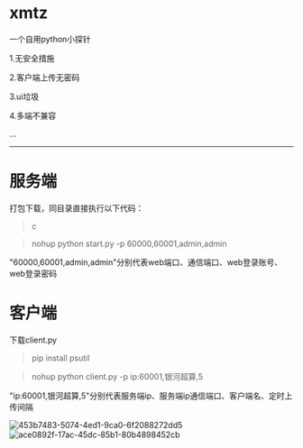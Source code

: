 # xmtz
一个自用python小探针

1.无安全措施

2.客户端上传无密码

3.ui垃圾

4.多端不兼容

...

---

# 服务端

打包下载，同目录直接执行以下代码：
>c

>nohup python start.py -p 60000,60001,admin,admin

"60000,60001,admin,admin"分别代表web端口、通信端口、web登录账号、web登录密码

# 客户端

下载client.py
>pip install psutil 

>nohup python client.py -p ip:60001,银河超算,5

"ip:60001,银河超算,5"分别代表服务端ip、服务端ip通信端口、客户端名、定时上传间隔


![453b7483-5074-4ed1-9ca0-6f2088272dd5](https://github.com/user-attachments/assets/7d59120e-2c8a-4e99-affa-42491d96c00d)
![ace0892f-17ac-45dc-85b1-80b4898452cb](https://github.com/user-attachments/assets/e6a8b2d1-c02d-4273-90e1-8fdab78983d2)
